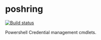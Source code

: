 # poshring
[![Build status](https://ci.appveyor.com/api/projects/status/me2glhdvink4f9x1?svg=true)](https://ci.appveyor.com/project/skyguy94/poshring)

Powershell Credential management cmdlets.
